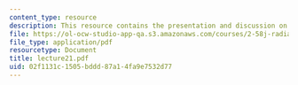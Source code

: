 ```yaml
---
content_type: resource
description: This resource contains the presentation and discussion on global warming.
file: https://ol-ocw-studio-app-qa.s3.amazonaws.com/courses/2-58j-radiative-transfer-spring-2006/02f1131c1505bddd87a14fa9e7532d77_lecture21.pdf
file_type: application/pdf
resourcetype: Document
title: lecture21.pdf
uid: 02f1131c-1505-bddd-87a1-4fa9e7532d77
---
```

